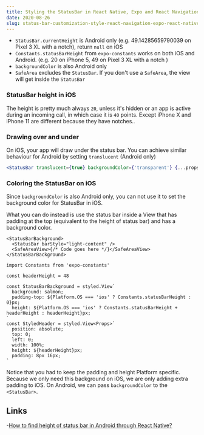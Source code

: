 ```yaml
---
title: Styling the StatusBar in React Native, Expo and React Navigation
date: 2020-08-26
slug: status-bar-customization-style-react-navigation-expo-react-native
---
```


- `StatusBar.currentHeight` is Android only (e.g. 49.14285659790039 on Pixel 3 XL with a notch), return `null` on iOS
- `Constants.statusBarHeight` from `expo-constants` works on both iOS and Android. (e.g. 20 on iPhone 5, 49 on Pixel 3 XL with a notch )
- `backgroundColor` is also Android only
- `SafeArea` excludes the `StatusBar`. If you don't use a `SafeArea`, the view will get inside the `StatusBar`

### StatusBar height in iOS

The height is pretty much always `20`, unless it's hidden or an app is active during an incoming call, in which case it is `40` points. Except iPhone X and iPhone 11 are different because they have notches..

### Drawing over and under

On iOS, your app will draw under the status bar. You can achieve similar behaviour for Android by setting `translucent` (Android only)

```jsx
<StatusBar translucent={true} backgroundColor={'transparent'} {...props} />
```

### Coloring the StatusBar on iOS

Since `backgroundColor` is also Android only, you can not use it to set the background color for StatusBar in iOS.

What you can do instead is use the status bar inside a View that has padding at the top (equivalent to the height of status bar) and has a background color.

```tsx
<StatusBarBackground>
  <StatusBar barStyle="light-content" />
  <SafeAreaView>{/* Code goes here */}</SafeAreaView>
</StatusBarBackground>
```

```tsx
import Constants from 'expo-constants'

const headerHeight = 48

const StatusBarBackground = styled.View`
  background: salmon;
  padding-top: ${Platform.OS === 'ios' ? Constants.statusBarHeight : 0}px;
  height: ${Platform.OS === 'ios' ? Constants.statusBarHeight + headerHeight : headerHeight}px;
`
const StyledHeader = styled.View<Props>`
  position: absolute;
  top: 0;
  left: 0;
  width: 100%;
  height: ${headerHeight}px;
  padding: 8px 16px;
`
```

Notice that you had to keep the padding and height Platform specific. Because we only need this background on iOS, we are only adding extra padding to iOS. On Android, we can pass `backgroundColor` to the `<StatusBar>`.

## Links

-[How to find height of status bar in Android through React Native?](https://stackoverflow.com/questions/35436643/how-to-find-height-of-status-bar-in-android-through-react-native)
